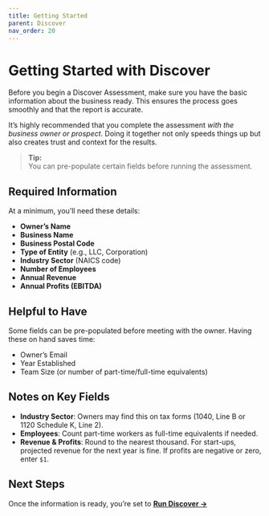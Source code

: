 ```yaml
---
title: Getting Started
parent: Discover
nav_order: 20
---
```

# Getting Started with Discover

Before you begin a Discover Assessment, make sure you have the basic information about the business ready. This ensures the process goes smoothly and that the report is accurate.

It’s highly recommended that you complete the assessment _with the business owner or prospect_. Doing it together not only speeds things up but also creates trust and context for the results.

> **Tip:**  
> You can pre-populate certain fields before running the assessment.

## Required Information

At a minimum, you’ll need these details:

- **Owner’s Name**
- **Business Name**
- **Business Postal Code**
- **Type of Entity** (e.g., LLC, Corporation)
- **Industry Sector** (NAICS code)
- **Number of Employees**
- **Annual Revenue**
- **Annual Profits (EBITDA)**

## Helpful to Have

Some fields can be pre-populated before meeting with the owner. Having these on hand saves time:

- Owner’s Email
- Year Established
- Team Size (or number of part-time/full-time equivalents)

## Notes on Key Fields

- **Industry Sector**: Owners may find this on tax forms (1040, Line B or 1120 Schedule K, Line 2).
- **Employees**: Count part-time workers as full-time equivalents if needed.
- **Revenue & Profits**: Round to the nearest thousand. For start-ups, projected revenue for the next year is fine. If profits are negative or zero, enter `$1`.
## Next Steps

Once the information is ready, you’re set to [**Run Discover →**](running.md)
